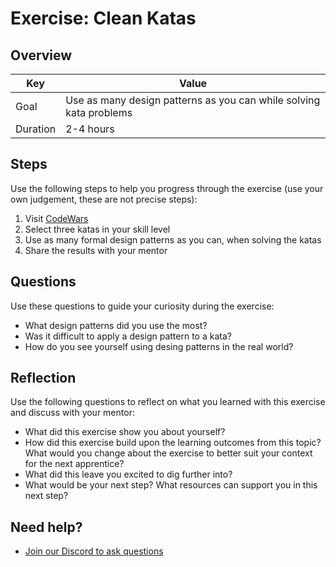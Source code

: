 # Exercise: Clean Katas

## Overview

| Key | Value |
| --- | --- |
| Goal | Use as many design patterns as you can while solving kata problems |
| Duration | 2-4 hours |


## Steps

Use the following steps to help you progress through the exercise (use your own judgement, these are not precise steps):

1. Visit [CodeWars](https://www.codewars.com/kata/latest)
2. Select three katas in your skill level
3. Use as many formal design patterns as you can, when solving the katas
4. Share the results with your mentor

## Questions

Use these questions to guide your curiosity during the exercise:

- What design patterns did you use the most? 
- Was it difficult to apply a design pattern to a kata? 
- How do you see yourself using desing patterns in the real world?

## Reflection

Use the following questions to reflect on what you learned with this exercise and discuss with your mentor:

- What did this exercise show you about yourself?
- How did this exercise build upon the learning outcomes from this topic? What would you change about the exercise to better suit your context for the next apprentice?
- What did this leave you excited to dig further into? 
- What would be your next step? What resources can support you in this next step?

## Need help?

- [Join our Discord to ask questions](https://discord.gg/bDVYvG3Czd)
